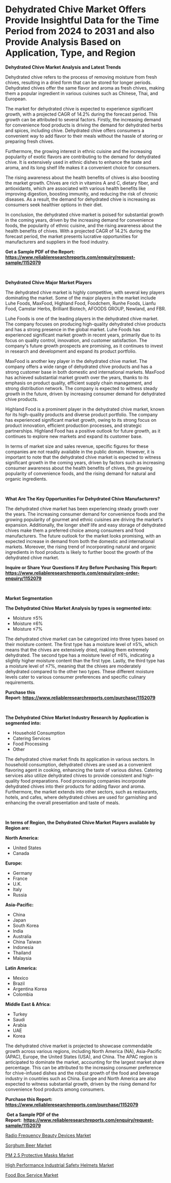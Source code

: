 <p><h1>Dehydrated Chive Market Offers Provide Insightful Data for the Time Period from 2024 to 2031 and also Provide Analysis Based on Application, Type, and Region</h1></p><p><strong>Dehydrated Chive Market Analysis and Latest Trends</strong></p>
<p><p>Dehydrated chive refers to the process of removing moisture from fresh chives, resulting in a dried form that can be stored for longer periods. Dehydrated chives offer the same flavor and aroma as fresh chives, making them a popular ingredient in various cuisines such as Chinese, Thai, and European.</p><p>The market for dehydrated chive is expected to experience significant growth, with a projected CAGR of 14.2% during the forecast period. This growth can be attributed to several factors. Firstly, the increasing demand for convenience food products is driving the demand for dehydrated herbs and spices, including chive. Dehydrated chive offers consumers a convenient way to add flavor to their meals without the hassle of storing or preparing fresh chives.</p><p>Furthermore, the growing interest in ethnic cuisine and the increasing popularity of exotic flavors are contributing to the demand for dehydrated chive. It is extensively used in ethnic dishes to enhance the taste and aroma, and its long shelf life makes it a convenient choice for consumers.</p><p>The rising awareness about the health benefits of chives is also boosting the market growth. Chives are rich in vitamins A and C, dietary fiber, and antioxidants, which are associated with various health benefits like improving digestion, boosting immunity, and reducing the risk of chronic diseases. As a result, the demand for dehydrated chive is increasing as consumers seek healthier options in their diet.</p><p>In conclusion, the dehydrated chive market is poised for substantial growth in the coming years, driven by the increasing demand for convenience foods, the popularity of ethnic cuisine, and the rising awareness about the health benefits of chives. With a projected CAGR of 14.2% during the forecast period, the market presents lucrative opportunities for manufacturers and suppliers in the food industry.</p></p>
<p><strong>Get a Sample PDF of the Report:&nbsp; <a href="https://www.reliableresearchreports.com/enquiry/request-sample/1152079">https://www.reliableresearchreports.com/enquiry/request-sample/1152079</a></strong></p>
<p>&nbsp;</p>
<p><strong>Dehydrated Chive Major Market Players</strong></p>
<p><p>The dehydrated chive market is highly competitive, with several key players dominating the market. Some of the major players in the market include Luhe Foods, MaxFood, Highland Food, Foodchem, Runhe Foods, Lianfu Food, Camstar Herbs, Brilliant Biotech, AFOODS GROUP, Newland, and FBR.</p><p>Luhe Foods is one of the leading players in the dehydrated chive market. The company focuses on producing high-quality dehydrated chive products and has a strong presence in the global market. Luhe Foods has experienced significant market growth in recent years, primarily due to its focus on quality control, innovation, and customer satisfaction. The company's future growth prospects are promising, as it continues to invest in research and development and expand its product portfolio.</p><p>MaxFood is another key player in the dehydrated chive market. The company offers a wide range of dehydrated chive products and has a strong customer base in both domestic and international markets. MaxFood has achieved substantial market growth over the years, thanks to its emphasis on product quality, efficient supply chain management, and strong distribution network. The company is expected to witness steady growth in the future, driven by increasing consumer demand for dehydrated chive products.</p><p>Highland Food is a prominent player in the dehydrated chive market, known for its high-quality products and diverse product portfolio. The company has experienced significant market growth, owing to its strong focus on product innovation, efficient production processes, and strategic partnerships. Highland Food has a positive outlook for future growth, as it continues to explore new markets and expand its customer base.</p><p>In terms of market size and sales revenue, specific figures for these companies are not readily available in the public domain. However, it is important to note that the dehydrated chive market is expected to witness significant growth in the coming years, driven by factors such as increasing consumer awareness about the health benefits of chives, the growing popularity of convenience foods, and the rising demand for natural and organic ingredients.</p></p>
<p>&nbsp;</p>
<p><strong>What Are The Key Opportunities For Dehydrated Chive Manufacturers?</strong></p>
<p><p>The dehydrated chive market has been experiencing steady growth over the years. The increasing consumer demand for convenience foods and the growing popularity of gourmet and ethnic cuisines are driving the market's expansion. Additionally, the longer shelf life and easy storage of dehydrated chives make them a preferred choice among consumers and food manufacturers. The future outlook for the market looks promising, with an expected increase in demand from both the domestic and international markets. Moreover, the rising trend of incorporating natural and organic ingredients in food products is likely to further boost the growth of the dehydrated chive market.</p></p>
<p><strong>Inquire or Share Your Questions If Any Before Purchasing This Report: <a href="https://www.reliableresearchreports.com/enquiry/pre-order-enquiry/1152079">https://www.reliableresearchreports.com/enquiry/pre-order-enquiry/1152079</a></strong></p>
<p>&nbsp;</p>
<p><strong>Market Segmentation</strong></p>
<p><strong>The Dehydrated Chive Market Analysis by types is segmented into:</strong></p>
<p><ul><li>Moisture ≤5%</li><li>Moisture ≤6%</li><li>Moisture ≤7%</li></ul></p>
<p><p>The dehydrated chive market can be categorized into three types based on their moisture content. The first type has a moisture level of ≤5%, which means that the chives are extensively dried, making them extremely dehydrated. The second type has a moisture level of ≤6%, indicating a slightly higher moisture content than the first type. Lastly, the third type has a moisture level of ≤7%, meaning that the chives are moderately dehydrated compared to the other two types. These different moisture levels cater to various consumer preferences and specific culinary requirements.</p></p>
<p><strong>Purchase this Report:&nbsp;<a href="https://www.reliableresearchreports.com/purchase/1152079">https://www.reliableresearchreports.com/purchase/1152079</a></strong></p>
<p>&nbsp;</p>
<p><strong>The Dehydrated Chive Market Industry Research by Application is segmented into:</strong></p>
<p><ul><li>Household Consumption</li><li>Catering Services</li><li>Food Processing</li><li>Other</li></ul></p>
<p><p>The dehydrated chive market finds its application in various sectors. In household consumption, dehydrated chives are used as a convenient flavoring agent in cooking, enhancing the taste of various dishes. Catering services also utilize dehydrated chives to provide consistent and high-quality food preparations. Food processing companies incorporate dehydrated chives into their products for adding flavor and aroma. Furthermore, the market extends into other sectors, such as restaurants, hotels, and cafes, where dehydrated chives are used for garnishing and enhancing the overall presentation and taste of meals.</p></p>
<p>&nbsp;</p>
<p><strong>In terms of Region, the Dehydrated Chive Market Players available by Region are:</strong></p>
<p>
    <p> <strong> North America: </strong>
        <ul>
            <li>United States</li>
            <li>Canada</li>
        </ul>
        </p> 
    <p> <strong> Europe: </strong>
        <ul>
            <li>Germany</li>
            <li>France</li>
            <li>U.K.</li>
            <li>Italy</li>
            <li>Russia</li>
        </ul>
        </p> 
    <p> <strong> Asia-Pacific: </strong>
        <ul>
            <li>China</li>
            <li>Japan</li>
            <li>South Korea</li>
            <li>India</li>
            <li>Australia</li>
            <li>China Taiwan</li>
            <li>Indonesia</li>
            <li>Thailand</li>
            <li>Malaysia</li>
        </ul>
        </p> 
    <p> <strong> Latin America: </strong>
        <ul>
            <li>Mexico</li>
            <li>Brazil</li>
            <li>Argentina Korea</li>
            <li>Colombia</li>
        </ul>
        </p> 
    <p> <strong> Middle East & Africa: </strong>
        <ul>
            <li>Turkey</li>
            <li>Saudi</li>
            <li>Arabia</li>
            <li>UAE</li>
            <li>Korea</li>
        </ul>
    </p>
    </p>
<p><p>The dehydrated chive market is projected to showcase commendable growth across various regions, including North America (NA), Asia-Pacific (APAC), Europe, the United States (USA), and China. The APAC region is anticipated to dominate the market, accounting for the largest market share percentage. This can be attributed to the increasing consumer preference for chive-infused dishes and the robust growth of the food and beverage industry in countries such as China. Europe and North America are also expected to witness substantial growth, driven by the rising demand for convenience food products among consumers.</p></p>
<p><strong>Purchase this Report: <a href="https://www.reliableresearchreports.com/purchase/1152079">https://www.reliableresearchreports.com/purchase/1152079</a></strong></p>
<p>&nbsp;<strong>Get a Sample PDF of the Report:&nbsp;&nbsp;<a href="https://www.reliableresearchreports.com/enquiry/request-sample/1152079">https://www.reliableresearchreports.com/enquiry/request-sample/1152079</a></strong></p>
<p><strong></strong></p>
<p><p><a href="https://www.linkedin.com/pulse/radio-frequency-beauty-devices-market-size-2023-2030-v0ccf/">Radio Frequency Beauty Devices Market</a></p><p><a href="https://github.com/AKSHATREPORTPRIME/Market-Research-Report-List-2/blob/main/sorghum-beer-market.md">Sorghum Beer Market</a></p><p><a href="https://www.linkedin.com/pulse/pm-25-protective-masks-market-research-report-provides-qtwmf/">PM 2.5 Protective Masks Market</a></p><p><a href="https://www.linkedin.com/pulse/high-performance-industrial-safety-helmets-market-challenges-sqdyf/">High Performance Industrial Safety Helmets Market</a></p><p><a href="https://github.com/lilstefpacute/Market-Research-Report-List-2/blob/main/food-box-service-market.md">Food Box Service Market</a></p></p>